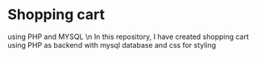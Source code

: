 # Shopping cart
using PHP and MYSQL \n
In this repository, I have created shopping cart using PHP as backend with mysql database and css for styling

